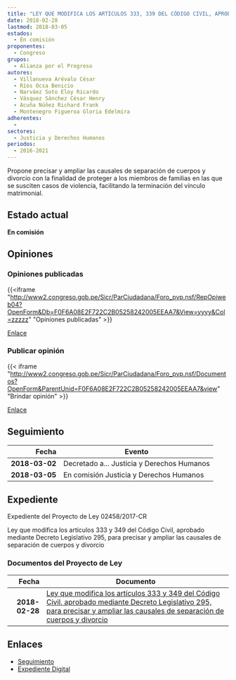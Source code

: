 ```yaml
---
title: "LEY QUE MODIFICA LOS ARTÍCULOS 333, 339 DEL CÓDIGO CIVIL, APROBADO MEDIANTE DECRETO LEGISLATIVO 295, PARA PRECISAR Y AMPLIAR LAS CAUSALES DE SEPARACIÓN DE CUERPOS Y DIVORCIO"
date: 2018-02-28
lastmod: 2018-03-05
estados: 
  - En comisión
proponentes: 
  - Congreso
grupos: 
  - Alianza por el Progreso
autores: 
  - Villanueva Arévalo César
  - Ríos Ocsa Benicio
  - Narváez Soto Eloy Ricardo
  - Vásquez Sánchez César Henry
  - Acuña Núñez Richard Frank
  - Montenegro Figueroa Gloria Edelmira
adherentes: 
  - 
sectores: 
  - Justicia y Derechos Humanos
periodos: 
  - 2016-2021
---
```


Propone precisar y ampliar las causales de separación de cuerpos y divorcio con la finalidad de proteger a los miembros de familias en las que se susciten casos de violencia, facilitando la terminación del vínculo matrimonial.


## Estado actual

**En comisión**

## Opiniones

### Opiniones publicadas

{{<iframe "http://www2.congreso.gob.pe/Sicr/ParCiudadana/Foro_pvp.nsf/RepOpiweb04?OpenForm&Db=F0F6A08E2F722C2B05258242005EEAA7&View=yyyy&Col=zzzzz" "Opiniones publicadas" >}}

[Enlace](http://www2.congreso.gob.pe/Sicr/ParCiudadana/Foro_pvp.nsf/RepOpiweb04?OpenForm&Db=F0F6A08E2F722C2B05258242005EEAA7&View=yyyy&Col=zzzzz)
### Publicar opinión

{{< iframe "http://www2.congreso.gob.pe/Sicr/ParCiudadana/Foro_pvp.nsf/Documentos?OpenForm&ParentUnid=F0F6A08E2F722C2B05258242005EEAA7&view" "Brindar opinión" >}}

[Enlace](http://www2.congreso.gob.pe/Sicr/ParCiudadana/Foro_pvp.nsf/Documentos?OpenForm&ParentUnid=F0F6A08E2F722C2B05258242005EEAA7&view)

## Seguimiento

| Fecha | Evento |
|------:|--------|
| **2018-03-02** | Decretado a... Justicia y Derechos Humanos|
| **2018-03-05** | En comisión Justicia y Derechos Humanos|


## Expediente

Expediente del Proyecto de Ley 02458/2017-CR

Ley que modifica los artículos 333 y 349 del Código Civil, aprobado mediante Decreto Legislativo 295, para precisar y ampliar las causales de separación de cuerpos y divorcio


### Documentos del Proyecto de Ley

| Fecha | Documento |
|------:|--------|
| **2018-02-28** | [Ley que modifica los artículos 333 y 349 del Código Civil, aprobado mediante Decreto Legislativo 295, para precisar y ampliar las causales de separación de cuerpos y divorcio](http://www.leyes.congreso.gob.pe/Documentos/2016_2021/Proyectos_de_Ley_y_de_Resoluciones_Legislativas/PL0245820180228..PDF) |

## Enlaces 

- [Seguimiento](http://www2.congreso.gob.pe/Sicr/TraDocEstProc/CLProLey2016.nsf/f7fff46988ca05b1052578e100829cc7/205dcaa331756cbe052582420055e1c3?OpenDocument)
- [Expediente Digital](http://www2.congreso.gob.pe/Sicr/TraDocEstProc/CLProLey2016.nsf/f7fff46988ca05b1052578e100829cc7/205dcaa331756cbe052582420055e1c3?OpenDocument&Click=05257FB7005EB655.eb71d0cf91d8294e05256cdf006b5706/$Body/0.1C6C)
